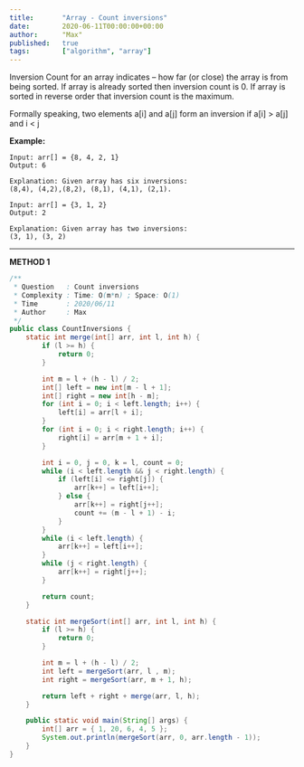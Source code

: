 ```yaml
---
title:       "Array - Count inversions"
date:        2020-06-11T00:00:00+00:00
author:      "Max"
published:   true
tags:        ["algorithm", "array"]
---
```


Inversion Count for an array indicates – how far (or close) the array is from being sorted. If array is already sorted then inversion count is 0. If array is sorted in reverse order that inversion count is the maximum.

Formally speaking, two elements a[i] and a[j] form an inversion if a[i] > a[j] and i < j

**Example:**

```
Input: arr[] = {8, 4, 2, 1}
Output: 6

Explanation: Given array has six inversions:
(8,4), (4,2),(8,2), (8,1), (4,1), (2,1).

Input: arr[] = {3, 1, 2}
Output: 2

Explanation: Given array has two inversions:
(3, 1), (3, 2)
```

---

**METHOD 1**

```java
/**
 * Question   : Count inversions
 * Complexity : Time: O(m*n) ; Space: O(1)
 * Time       : 2020/06/11
 * Author     : Max
 */
public class CountInversions {
    static int merge(int[] arr, int l, int h) {
        if (l >= h) {
            return 0;
        }

        int m = l + (h - l) / 2;
        int[] left = new int[m - l + 1];
        int[] right = new int[h - m];
        for (int i = 0; i < left.length; i++) {
            left[i] = arr[l + i];
        }
        for (int i = 0; i < right.length; i++) {
            right[i] = arr[m + 1 + i];
        }

        int i = 0, j = 0, k = l, count = 0;
        while (i < left.length && j < right.length) {
            if (left[i] <= right[j]) {
                arr[k++] = left[i++];
            } else {
                arr[k++] = right[j++];
                count += (m - l + 1) - i;
            }
        }
        while (i < left.length) {
            arr[k++] = left[i++];
        }
        while (j < right.length) {
            arr[k++] = right[j++];
        }

        return count;
    }

    static int mergeSort(int[] arr, int l, int h) {
        if (l >= h) {
            return 0;
        }

        int m = l + (h - l) / 2;
        int left = mergeSort(arr, l , m);
        int right = mergeSort(arr, m + 1, h);

        return left + right + merge(arr, l, h);
    }

    public static void main(String[] args) {
        int[] arr = { 1, 20, 6, 4, 5 };
        System.out.println(mergeSort(arr, 0, arr.length - 1));
    }
}
```
